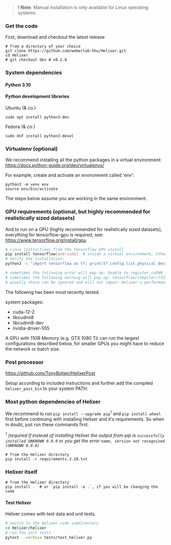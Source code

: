 > **! Note**: Manual installation is only available for _Linux_ operating systems.
### Get the code
First, download and checkout the latest release
```shell script
# from a directory of your choice
git clone https://github.com/weberlab-hhu/Helixer.git
cd Helixer
# git checkout dev # v0.2.0
```

### System dependencies

#### Python 3.10

#### Python development libraries
Ubuntu (& co.)
```shell script
sudo apt install python3-dev
```
Fedora (& co.)
```shell script
sudo dnf install python3-devel
```

### Virtualenv (optional)
We recommend installing all the python packages in a
virtual environment: https://docs.python-guide.org/dev/virtualenvs/

For example, create and activate an environment called 'env': 
```shell script
python3 -m venv env
source env/bin/activate
```
The steps below assume you are working in the same environment.

### GPU requirements (optional, but highly recommended for realistically sized datasets)
And to run on a GPU (highly recommended for realistically sized datasets),
everything for tensorflow-gpu is required, 
see: https://www.tensorflow.org/install/gpu

```bash
# Linux instructions from the tensorflow GPU install
pip install tensorflow[and-cuda]  # inside a virtual environment, otherwise use: python3 -m pip install tensorflow[and-cuda]
# Verify the installation:
python3 -c "import tensorflow as tf; print(tf.config.list_physical_devices('GPU'))"

# sometimes the following error will pop up: Unable to register cuDNN factory... (and other factories)
# sometimes the following warning will pop up: tensorflow/compiler/tf2tensorrt/utils/py_utils.cc:38] TF-TRT Warning: Could not find TensorRT
# usually those can be ignored and will not impair Helixer's performance
```
The following has been most recently tested.

system packages:
* cuda-12-2
* libcudnn8
* libcudnn8-dev
* nvidia-driver-555

A GPU with 11GB Memory (e.g. GTX 1080 Ti) can run the largest 
configurations described below, for smaller GPUs you might
have to reduce the network or batch size.

### Post processor

https://github.com/TonyBolger/HelixerPost

Setup according to included instructions and
further add the compiled `helixer_post_bin` to 
your system PATH. 

### Most python dependencies of Helixer
We recommend to run `pip install --upgrade pip`<sup>1</sup> and `pip install wheel` first before
continuing with installing Helixer and it's requirements. So when in doubt, just run
these commands first.

_<sup>1</sup> (required if instead of installing Helixer the output from pip is
`successfully installed UNKNOWN 0.0.0` or you get the error `name, version not
recognized (UNKNOWN 0.0.0)`_
```shell script
# from the Helixer directory
pip install -r requirements.3.10.txt
```

### Helixer itself

```shell script
# from the Helixer directory
pip install .  # or `pip install -e .`, if you will be changing the code
```

#### Test Helixer
Helixer comes with test data and unit tests.
```bash
# switch to the Helixer code subdirectory
cd Helixer/helixer
# run the unit tests
pytest --verbose tests/test_helixer.py
```
